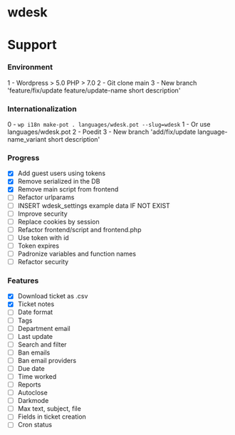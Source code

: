# wdesk

# Support

### Environment

1 - Wordpress > 5.0 PHP > 7.0
2 - Git clone main
3 - New branch 'feature/fix/update feature/update-name short description'

### Internationalization

0 - ```wp i18n make-pot . languages/wdesk.pot --slug=wdesk```
1 - Or use languages/wdesk.pot
2 - Poedit
3 - New branch 'add/fix/update language-name_variant short description'

### Progress

- [X] Add guest users using tokens
- [X] Remove serialized in the DB
- [X] Remove main script from frontend
- [ ] Refactor urlparams
- [ ] INSERT wdesk_settings example data IF NOT EXIST
- [ ] Improve security
- [ ] Replace cookies by session
- [ ] Refactor frontend/script and frontend.php
- [ ] Use token with id
- [ ] Token expires
- [ ] Padronize variables and function names
- [ ] Refactor security

### Features

- [X] Download ticket as .csv
- [X] Ticket notes
- [ ] Date format
- [ ] Tags
- [ ] Department email
- [ ] Last update
- [ ] Search and filter
- [ ] Ban emails
- [ ] Ban email providers
- [ ] Due date
- [ ] Time worked
- [ ] Reports
- [ ] Autoclose
- [ ] Darkmode
- [ ] Max text, subject, file
- [ ] Fields in ticket creation
- [ ] Cron status